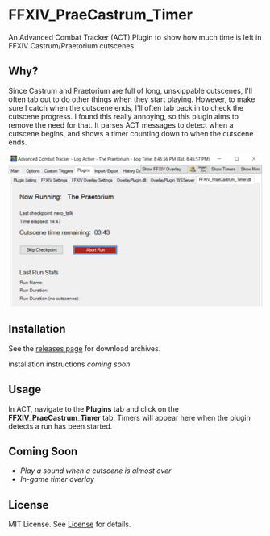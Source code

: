 # FFXIV_PraeCastrum_Timer
An Advanced Combat Tracker (ACT) Plugin to show how much time is left in FFXIV Castrum/Praetorium cutscenes.

## Why?

Since Castrum and Praetorium are full of long, unskippable cutscenes, I'll often tab out to do other things when they start playing. However, to make sure I catch when the cutscene ends, I'll often tab back in to check the cutscene progress. I found this really annoying, so this plugin aims to remove the need for that. It parses ACT messages to detect when a cutscene begins, and shows a timer counting down to when the cutscene ends.

![example](images/example.png?raw=true)

## Installation

See the [releases page](https://github.com/Ricimon/FFXIV_PraeCastrum_Timer/releases) for download archives.

installation instructions *coming soon*

## Usage

In ACT, navigate to the **Plugins** tab and click on the **FFXIV_PraeCastrum_Timer** tab. Timers will appear here when the plugin detects a run has been started.

## Coming Soon

- *Play a sound when a cutscene is almost over*
- *In-game timer overlay*

## License

MIT License. See [License](LICENSE) for details.
